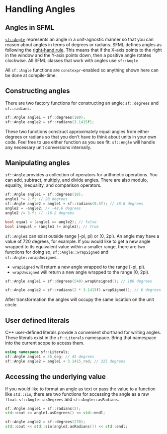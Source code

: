 # Handling Angles

## Angles in SFML

[`sf::Angle`](../../../documentation/3.0.1/classsf_1_1Angle.html "sf::Angle documentation") represents an angle in a unit-agnostic manner so that you can reason about angles in terms of degrees or radians.
SFML defines angles as following the [right-hand rule](https://en.wikipedia.org/wiki/Right-hand_rule).
This means that if the X-axis points to the right in the window and the Y-axis points down, then a positive angle rotates clockwise.
All SFML classes that work with angles use `sf::Angle`

All `sf::Angle` functions are `constexpr`-enabled so anything shown here can be done at compile-time.

## Constructing angles

There are two factory functions for constructing an angle: `sf::degrees` and `sf::radians`.

```cpp
sf::Angle angle1 = sf::degrees(180);
sf::Angle angle2 = sf::radians(3.1415f);
```

These two functions construct approximately equal angles from either degrees or radians so that you don't have to think about units in your own code.
Feel free to use either function as you see fit.
`sf::Angle` will handle any necessary unit conversions internally.

## Manipulating angles

`sf::Angle` provides a collection of operators for arithmetic operations.
You can add, subtract, multiply, and divide angles.
There are also modulo, equality, inequality, and comparison operators.

```cpp
sf::Angle angle1 = sf::degrees(10);
angle1 *= 2.f; // 20 degrees
sf::Angle angle2 = angle1 + sf::radians(0.5f); // 48.6 degrees
angle2 = -angle2; // -48.6 degrees
angle2 /= 3.f; // -16.2 degrees

bool equal = (angle1 == angle2); // false
bool inequal = (angle1 != angle2); // true
```

`sf::Angle`s can exist outside range [-pi, pi) or [0, 2pi).
An angle may have a value of 720 degrees, for example.
If you would like to get a new angle wrapped to its equivalent value within a smaller range, there are two functions for doing so, `sf::Angle::wrapSigned` and `sf::Angle::wrapUnsigned`.

- `wrapSigned` will return a new angle wrapped to the range [-pi, pi).
- `wrapUnsigned` will return a new angle wrapped to the range [0, 2pi).

```cpp
sf::Angle angle1 = sf::degrees(540).wrapUnsigned(); // 180 degrees

sf::Angle angle2 = sf::radians(2 * 3.1415f).wrapSigned(); // 0 degrees
```

After transformation the angles will occupy the same location on the unit circle.

## User defined literals

C++ user-defined literals provide a convenient shorthand for writing angles.
These literals exist in the `sf::Literals` namespace.
Bring that namespace into the current scope to access them.

```cpp
using namespace sf::Literals;
sf::Angle angle1 = 45_deg; // 45 degrees
sf::Angle angle2 = angle1 + 3.1415_rad; // 225 degrees
```

## Accessing the underlying value

If you would like to format an angle as text or pass the value to a function like `std::sin`, there are two functions for accessing the angle as a raw `float`: `sf::Angle::asDegrees` and `sf::Angle::asRadians`.

```cpp
sf::Angle angle1 = sf::radians(2);
std::cout << angle1.asDegrees() << std::endl;

sf::Angle angle2 = sf::degrees(270);
std::cout << std::sin(angle2.asRadians()) << std::endl;
```
